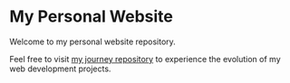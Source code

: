 # My Personal Website

Welcome to my personal website repository. 

Feel free to visit [my journey repository](https://github.com/kylegrahammatzen/journey) to experience the evolution of my web development projects.
